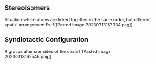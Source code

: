 
## Stereoisomers
Situation where atoms are linked together in the same order, but different spatial arrangement
Ex:
![[Pasted image 20230313163334.png]]


## Syndiotactic Configuration
R groups alternate sides of the chain
![[Pasted image 20230313163546.png]]

